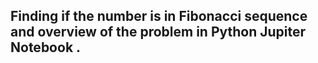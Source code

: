 ## Finding if the number is in Fibonacci sequence and overview of the problem in Python Jupiter Notebook .
